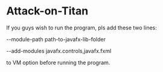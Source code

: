 # Attack-on-Titan

If you guys wish to run the program, pls add these two lines:

--module-path path-to-javafx-lib-folder

--add-modules javafx.controls,javafx.fxml

to VM option before running the program.
